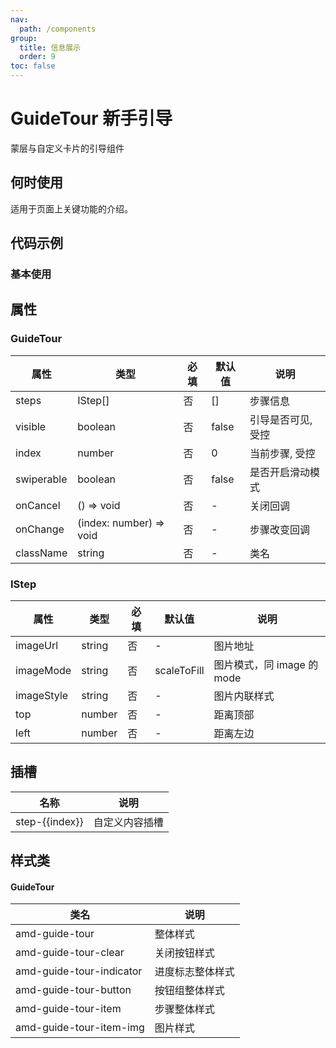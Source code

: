 ```yaml
---
nav:
  path: /components
group:
  title: 信息展示
  order: 9
toc: false
---
```


# GuideTour 新手引导

蒙层与自定义卡片的引导组件

## 何时使用

适用于页面上关键功能的介绍。

## 代码示例

### 基本使用

<code src='../../demo/pages/GuideTour'></code>

## 属性

### GuideTour

| 属性       | 类型                    | 必填 | 默认值 | 说明               |
| ---------- | ----------------------- | ---- | ------ | ------------------ |
| steps      | IStep[]                 | 否   | []     | 步骤信息           |
| visible    | boolean                 | 否   | false  | 引导是否可见, 受控 |
| index      | number                  | 否   | 0      | 当前步骤, 受控     |
| swiperable | boolean                 | 否   | false  | 是否开启滑动模式   |
| onCancel   | () => void              | 否   | -      | 关闭回调           |
| onChange   | (index: number) => void | 否   | -      | 步骤改变回调       |
| className  | string                  | 否   | -      | 类名               |

### IStep

| 属性       | 类型   | 必填 | 默认值      | 说明                       |
| ---------- | ------ | ---- | ----------- | -------------------------- |
| imageUrl   | string | 否   | -           | 图片地址                   |
| imageMode  | string | 否   | scaleToFill | 图片模式，同 image 的 mode |
| imageStyle | string | 否   | -           | 图片内联样式               |
| top        | number | 否   | -           | 距离顶部                   |
| left       | number | 否   | -           | 距离左边                   |

## 插槽

| 名称           | 说明           |
| -------------- | -------------- |
| step-{{index}} | 自定义内容插槽 |

## 样式类

#### GuideTour

| 类名                     | 说明             |
| ------------------------ | ---------------- |
| amd-guide-tour           | 整体样式         |
| amd-guide-tour-clear     | 关闭按钮样式     |
| amd-guide-tour-indicator | 进度标志整体样式 |
| amd-guide-tour-button    | 按钮组整体样式   |
| amd-guide-tour-item      | 步骤整体样式     |
| amd-guide-tour-item-img  | 图片样式         |
